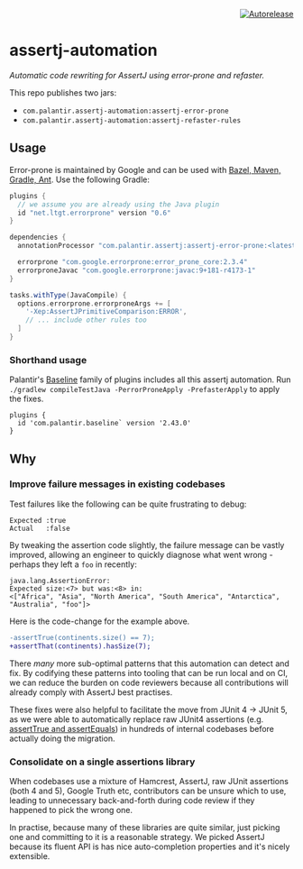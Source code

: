 <p align="right">
<a href="https://autorelease.general.dmz.palantir.tech/palantir/assertj-automation"><img src="https://img.shields.io/badge/Perform%20an-Autorelease-success.svg" alt="Autorelease"></a>
</p>

# assertj-automation

_Automatic code rewriting for AssertJ using error-prone and refaster._

This repo publishes two jars:

- `com.palantir.assertj-automation:assertj-error-prone`
- `com.palantir.assertj-automation:assertj-refaster-rules`

## Usage

Error-prone is maintained by Google and can be used with [Bazel, Maven, Gradle, Ant](https://errorprone.info/docs/installation). Use the following Gradle:

```gradle
plugins {
  // we assume you are already using the Java plugin
  id "net.ltgt.errorprone" version "0.6"
}

dependencies {
  annotationProcessor "com.palantir.assertj:assertj-error-prone:<latest>" // see badge above

  errorprone "com.google.errorprone:error_prone_core:2.3.4"
  errorproneJavac "com.google.errorprone:javac:9+181-r4173-1"
}

tasks.withType(JavaCompile) {
  options.errorprone.errorproneArgs += [
    '-Xep:AssertJPrimitiveComparison:ERROR',
    // ... include other rules too
  ]
}
```

<!-- TODO(dfox): I don't think refaster is actually usable from the ltgt plugin?? -->

### Shorthand usage

Palantir's [Baseline](https://github.com/palantir/gradle-baseline) family of plugins includes all this assertj automation. Run `./gradlew compileTestJava -PerrorProneApply -PrefasterApply` to apply the fixes.

```
plugins {
  id 'com.palantir.baseline` version '2.43.0'
}
```

<!-- TODO(dfox): mention the formatDiff command -->

## Why

### Improve failure messages in existing codebases

Test failures like the following can be quite frustrating to debug:

```
Expected :true
Actual   :false
```

By tweaking the assertion code slightly, the failure message can be vastly improved, allowing an engineer to quickly diagnose what went wrong - perhaps they left a `foo` in recently:

```
java.lang.AssertionError:
Expected size:<7> but was:<8> in:
<["Africa", "Asia", "North America", "South America", "Antarctica", "Australia", "foo"]>
```

Here is the code-change for the example above.

```diff
-assertTrue(continents.size() == 7);
+assertThat(continents).hasSize(7);
```

There _many_ more sub-optimal patterns that this automation can detect and fix. By codifying these patterns into tooling that can be run local and on CI, we can reduce the burden on code reviewers because all contributions will already comply with AssertJ best practises.

These fixes were also helpful to facilitate the move from JUnit 4 -> JUnit 5, as we were able to automatically replace raw JUnit4 assertions (e.g. [assertTrue and assertEquals](https://junit.org/junit4/javadoc/4.8/org/junit/Assert.html)) in hundreds of internal codebases before actually doing the migration.

### Consolidate on a single assertions library

When codebases use a mixture of Hamcrest, AssertJ, raw JUnit assertions (both 4 and 5), Google Truth etc, contributors can be unsure which to use, leading to unnecessary back-and-forth during code review if they happened to pick the wrong one.

In practise, because many of these libraries are quite similar, just picking one and committing to it is a reasonable strategy.  We picked AssertJ because its fluent API is has nice auto-completion properties and it's nicely extensible.
